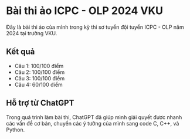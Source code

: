 # Bài thi ảo ICPC - OLP 2024 VKU

Đây là bài thi ảo của mình trong kỳ thi sơ tuyển đội tuyển ICPC - OLP năm 2024 tại trường VKU.

## Kết quả

- Câu 1: 100/100 điểm
- Câu 2: 100/100 điểm
- Câu 3: 100/100 điểm
- Câu 4: 60/100 điểm

## Hỗ trợ từ ChatGPT

Trong quá trình làm bài thi, ChatGPT đã giúp mình giải quyết được nhanh các vấn đề cơ bản, chuyển các ý tưởng của mình sang code C, C++, và Python.

